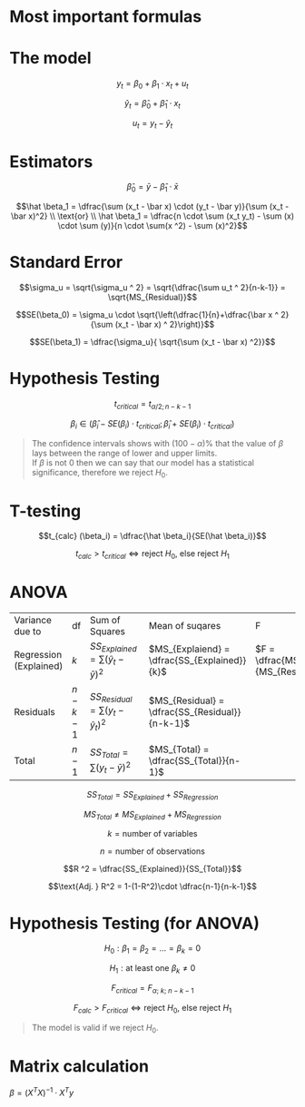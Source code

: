 # Most important formulas

# The model

$$y_t = \beta_0 + \beta_1 \cdot x_t + u_t$$

$$\hat y_t =\hat \beta_0 + \hat \beta_1 \cdot x_t$$

$$u_t = y_t - \hat y_t$$

# Estimators

$$\hat \beta_0 = \bar y - \hat \beta_1 \cdot \bar x$$

$$\hat \beta_1 = \dfrac{\sum (x_t - \bar x) \cdot (y_t - \bar y)}{\sum (x_t - \bar x)^2} \\ \text{or} \\ \hat \beta_1 = \dfrac{n \cdot \sum (x_t y_t) - \sum (x) \cdot \sum (y)}{n \cdot \sum(x ^2) - \sum (x)^2}$$

# Standard Error

$$\sigma_u = \sqrt{\sigma_u ^ 2} = \sqrt{\dfrac{\sum u_t ^ 2}{n-k-1}} = \sqrt{MS_{Residual}}$$

$$SE(\beta_0) = \sigma_u \cdot \sqrt{\left(\dfrac{1}{n}+\dfrac{\bar x ^ 2}{\sum (x_t - \bar x) ^ 2}\right)}$$

$$SE(\beta_1) = \dfrac{\sigma_u}{ \sqrt{\sum (x_t - \bar x) ^2}}$$

# Hypothesis Testing

$$t_{critical} = t_{\alpha / 2;n-k-1}$$

$$\beta_i \in (\hat \beta_i - SE(\beta_i) \cdot t_{critical}; \hat \beta_i + SE(\beta_i) \cdot t_{critical})$$

> The confidence intervals shows with $(100 - \alpha)\%$ that the value of $\beta$ lays between the range of lower and upper limits.  
> If $\beta$ is not 0 then we can say that our model has a statistical significance, therefore we reject $H_0$.

# T-testing

$$t_{calc} (\beta_i) = \dfrac{\hat \beta_i}{SE(\hat \beta_i)}$$

$$t_{calc} > t_{critical} \Leftrightarrow \text{reject } H_0 \text{, else reject } H_1$$

# ANOVA

|                        |           |                                               |                                                |                                             |
| ---------------------- | --------- | --------------------------------------------- | ---------------------------------------------- | ------------------------------------------- |
| Variance due to        | df        | Sum of Squares                                | Mean of suqares                                | F                                           |
| Regression (Explained) | $k$       | $SS_{Explained} = \sum (\hat y_t - \bar y)^2$ | $MS_{Explaiend} = \dfrac{SS_{Explained}}{k}$   | $F = \dfrac{MS_{Explained}}{MS_{Residual}}$ |
| Residuals              | $n-k - 1$ | $SS_{Residual} = \sum (y_t - \hat y_t)^2$     | $MS_{Residual} = \dfrac{SS_{Residual}}{n-k-1}$ |                                             |
| Total                  | $n-1$     | $SS_{Total} = \sum (y_t - \bar y) ^2$         | $MS_{Total} = \dfrac{SS_{Total}}{n-1}$         |                                             |

$$SS_{Total} = SS_{Explained} + SS_{Regression}$$

$$MS_{Total} \not= MS_{Explained} + MS_{Regression}$$

$$k = \text{number of variables}$$

$$n = \text{number of observations}$$

$$R ^2 = \dfrac{SS_{Explained}}{SS_{Total}}$$

$$\text{Adj. } R^2 = 1-(1-R^2)\cdot \dfrac{n-1}{n-k-1}$$

# Hypothesis Testing (for ANOVA)

$$H_0: \beta_1 = \beta_2 = ... = \beta_k = 0$$

$$H_1: \text{at least one }\beta_k \not = 0$$

$$F_{critical} = F_{\alpha;\ k;\ n-k-1}$$

$$F_{calc} > F_{critical} \Leftrightarrow \text{reject } H_0 \text{, else reject } H_1$$

> The model is valid if we reject $H_0$.

# Matrix calculation

$\beta = (X ^ T X) ^ {-1} \cdot X ^ T y$
